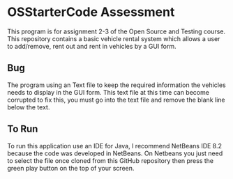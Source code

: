 # OSStarterCode Assessment
This program is for assignment 2-3 of the Open Source and Testing course.
This repository contains a basic vehicle rental system which allows a user to add/remove, rent out and rent in vehicles by a GUI form.

## Bug
The program using an Text file to keep the required information the vehicles needs to display in the GUI form. This text file at this time can become corrupted to fix this, you must go into the text file and remove the blank line below the text.

## To Run
To run this application use an IDE for Java, I recommend NetBeans IDE 8.2 because the code was developed in NetBeans. On Netbeans you just need to select the file once cloned from this GitHub repository then press the green play button on the top of your screen.
